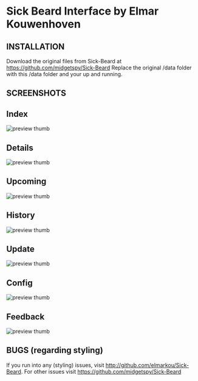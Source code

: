 Sick Beard Interface by Elmar Kouwenhoven
=====

## INSTALLATION
Download the original files from Sick-Beard at https://github.com/midgetspy/Sick-Beard
Replace the original /data folder with this /data folder and your up and running.


## SCREENSHOTS

## Index
![preview thumb](http://i47.tinypic.com/29lzcp1.png)

## Details
![preview thumb](http://i47.tinypic.com/2nrecyx.png)

## Upcoming
![preview thumb](http://i48.tinypic.com/24cuow4.png)

## History
![preview thumb](http://i50.tinypic.com/25roy78.png)

## Update
![preview thumb](http://i50.tinypic.com/2efn6ly.png)

## Config
![preview thumb](http://i49.tinypic.com/20zxqtc.png)

## Feedback
![preview thumb](http://i49.tinypic.com/1zd7tae.png)


## BUGS (regarding styling)
If you run into any (styling) issues, visit http://github.com/elmarkou/Sick-Beard.
For other issues visit https://github.com/midgetspy/Sick-Beard  